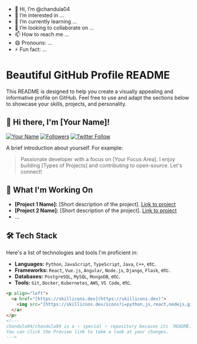 - 👋 Hi, I’m @chandula04
- 👀 I’m interested in ...
- 🌱 I’m currently learning ...
- 💞️ I’m looking to collaborate on ...
- 📫 How to reach me ...
- 😄 Pronouns: ...
- ⚡ Fun fact: ...
# Beautiful GitHub Profile README

This README is designed to help you create a visually appealing and informative profile on GitHub. Feel free to use and adapt the sections below to showcase your skills, projects, and personality.

## 👋 Hi there, I'm [Your Name]!

[![Your Name](https://img.shields.io/badge/Author-%5BYour%20Name%5D-blueviolet)](https://github.com/[YourUsername])
[![Followers](https://img.shields.io/github/followers/[YourUsername]?style=social)](https://github.com/[YourUsername]?tab=followers)
[![Twitter Follow](https://img.shields.io/twitter/follow/[YourTwitterHandle]?style=social)](https://twitter.com/[YourTwitterHandle])

A brief introduction about yourself. For example:

> Passionate developer with a focus on [Your Focus Area]. I enjoy building [Types of Projects] and contributing to open-source. Let's connect!

## 🚀 What I'm Working On

-   **[Project 1 Name]:** [Short description of the project]. [Link to project](https://github.com/[YourUsername]/[Project1])
-   **[Project 2 Name]:** [Short description of the project]. [Link to project](https://github.com/[YourUsername]/[Project2])
-   ...

## 🛠️ Tech Stack

Here's a list of technologies and tools I'm proficient in:

-   **Languages:** `Python`, `JavaScript`, `TypeScript`, `Java`, `C++`, etc.
-   **Frameworks:** `React`, `Vue.js`, `Angular`, `Node.js`, `Django`, `Flask`, etc.
-   **Databases:** `PostgreSQL`, `MySQL`, `MongoDB`, etc.
-   **Tools:** `Git`, `Docker`, `Kubernetes`, `AWS`, `VS Code`, etc.

```html
<p align="left">
  <a href="[https://skillicons.dev](https://skillicons.dev)">
    <img src="[https://skillicons.dev/icons?i=python,js,react,nodejs,git,docker,aws,vscode](https://www.google.com/search?q=https://skillicons.dev/icons%3Fi%3Dpython,js,react,nodejs,git,docker,aws,vscode)" />
  </a>
</p>
<!---
chandula04/chandula04 is a ✨ special ✨ repository because its `README.md` (this file) appears on your GitHub profile.
You can click the Preview link to take a look at your changes.
--->
